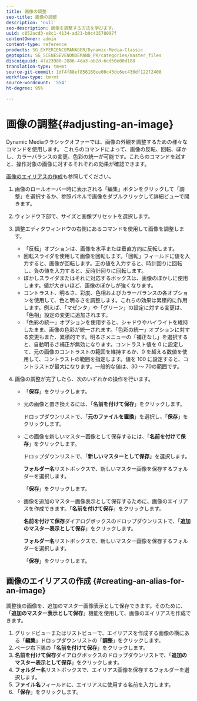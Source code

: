 ```yaml
---
title: 画像の調整
seo-title: 画像の調整
description: 'null'
seo-description: 画像を調整する方法を学びます。
uuid: c052acd3-e8c1-4134-ad21-b9c41578097f
contentOwner: admin
content-type: reference
products: SG_EXPERIENCEMANAGER/Dynamic-Media-Classic
geptopics: SG_SCENESEVENONDEMAND_PK/categories/master_files
discoiquuid: 47a23980-2886-4da3-ab2d-6cd50e00d188
translation-type: tm+mt
source-git-commit: 1df4f88ef856160ee06c43dc6ec430df122f2408
workflow-type: tm+mt
source-wordcount: '554'
ht-degree: 95%

---
```



# 画像の調整{#adjusting-an-image}

Dynamic Mediaクラシックオファーでは、画像の外観を調整するための様々なコマンドを使用します。 これらのコマンドによって、画像の反転、回転、ぼかし、カラーバランスの変更、色彩の統一が可能です。これらのコマンドを試すと、操作対象の画像に対するそれぞれの効果が確認できます。

[画像のエイリアスの作成](adjusting-image.md#creating_an_alias_for_an_image)も参照してください。

1. 画像のロールオーバー時に表示される「編集」ボタンをクリックして「調整」を選択するか、参照パネルで画像をダブルクリックして詳細ビューで開きます。
1. ウィンドウ下部で、サイズと画像プリセットを選択します。
1. 調整エディタウィンドウの右側にあるコマンドを使用して画像を調整します。

   * 「反転」オプションは、画像を水平または垂直方向に反転します。
   * 回転スライダを使用して画像を回転します。「回転」フィールドに値を入力すると、画像が回転します。正の値を入力すると、時計回りに回転し、負の値を入力すると、反時計回りに回転します。
   * ぼかしスライダまたはそれに対応するボックスは、画像のぼかしに使用します。値が大きいほど、画像のぼかしが強くなります。
   * コントラスト、明るさ、彩度、色相およびカラーバランスの各オプションを使用して、色と明るさを調整します。これらの効果は累積的に作用します。例えば、「マゼンタ」や「グリーン」の設定に対する変更は、「色相」設定の変更に追加されます。
   * 「色彩の統一」オプションを使用すると、シャドウやハイライトを維持したまま、画像の色彩が統一されます。「色彩の統一」オプションに対する変更もまた、累積的です。明るさメニューの「補正なし」を選択すると、自動明るさ補正が無効になります。コントラスト値を 0 に設定して、元の画像のコントラストの範囲を維持するか、0 を超える数値を使用して、コントラストの範囲を指定します。値を 100 に設定すると、コントラストが最大になります。一般的な値は、30 ～ 70の範囲です。

1. 画像の調整が完了したら、次のいずれかの操作を行います。

   * 「**保存**」をクリックします。
   * 元の画像と置き換えるには、「**名前を付けて保存**」をクリックします。

      ドロップダウンリストで、「**元のファイルを置換**」を選択し、「**保存**」をクリックします。

   * この画像を新しいマスター画像として保存するには、「**名前を付けて保存**」をクリックします。

      ドロップダウンリストで、「**新しいマスターとして保存**」を選択します。

      **フォルダー名**&#x200B;リストボックスで、新しいマスター画像を保存するフォルダーを選択します。

      「**保存**」をクリックします。

   * 画像を追加のマスター画像表示として保存するために、画像のエイリアスを作成できます。「**名前を付けて保存**」をクリックします。

      **名前を付けて保存**&#x200B;ダイアログボックスのドロップダウンリストで、「**追加のマスター表示として保存**」をクリックします。

      **フォルダー名**&#x200B;リストボックスで、新しいマスター画像を保存するフォルダーを選択します。

      「**保存**」をクリックします。

## 画像のエイリアスの作成  {#creating-an-alias-for-an-image}

調整後の画像を、追加のマスター画像表示として保存できます。そのために、「**追加のマスター表示として保存**」機能を使用して、画像のエイリアスを作成できます。

1. グリッドビューまたはリストビューで、エイリアスを作成する画像の横にある「**編集**」ドロップダウンリストの「**調整**」をクリックします。
1. ページ右下隅の「**名前を付けて保存**」をクリックします。
1. **名前を付けて保存**&#x200B;ダイアログボックスのドロップダウンリストで、「**追加のマスター表示として保存**」をクリックします。
1. **フォルダー名**&#x200B;リストボックスで、エイリアス画像を保存するフォルダーを選択します。
1. **ファイル名**&#x200B;フィールドに、エイリアスに使用する名前を入力します。
1. 「**保存**」をクリックします。

